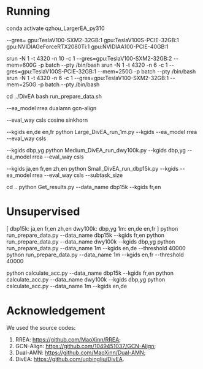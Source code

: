 # Running
conda activate qzhou_LargerEA_py310

--gres=
gpu:TeslaV100-SXM2-32GB:1 
gpu:TeslaV100S-PCIE-32GB:1
gpu:NVIDIAGeForceRTX2080Ti:1 
gpu:NVIDIAA100-PCIE-40GB:1 

srun -N 1 -t 4320 -n 10 -c 1 --gres=gpu:TeslaV100-SXM2-32GB:2 --mem=600G -p batch --pty /bin/bash
srun -N 1 -t 4320 -n 6 -c 1 --gres=gpu:TeslaV100S-PCIE-32GB:1 --mem=250G -p batch --pty /bin/bash
srun -N 1 -t 4320 -n 6 -c 1 --gres=gpu:TeslaV100-SXM2-32GB:1 --mem=250G -p batch --pty /bin/bash

cd ../DivEA
bash run_prepare_data.sh

--ea_model 
rrea dualamn gcn-align 

--eval_way 
csls cosine sinkhorn

--kgids 
en,de en,fr
python Large_DivEA_run_1m.py --kgids  --ea_model rrea --eval_way csls

--kgids 
dbp,yg
python Medium_DivEA_run_dwy100k.py --kgids dbp,yg --ea_model rrea --eval_way csls

--kgids 
ja,en fr,en zh,en
python Small_DivEA_run_dbp15k.py --kgids  --ea_model rrea --eval_way csls --subtask_size 

cd ..
python Get_results.py --data_name dbp15k --kgids fr,en

# Unsupervised
[
    dbp15k:
    ja,en fr,en zh,en
    dwy100k:
    dbp,yg
    1m: 
    en,de en,fr
]
python run_prepare_data.py --data_name dbp15k --kgids fr,en
python run_prepare_data.py --data_name dwy100k --kgids dbp,yg
python run_prepare_data.py --data_name 1m --kgids en,de --threshold 40000
python run_prepare_data.py --data_name 1m --kgids en,fr --threshold 40000

python calculate_acc.py --data_name dbp15k --kgids fr,en
python calculate_acc.py --data_name dwy100k --kgids dbp,yg
python calculate_acc.py --data_name 1m --kgids en,de

# Acknowledgement
We used the source codes:
1) RREA: https://github.com/MaoXinn/RREA;
2) GCN-Align: https://github.com/1049451037/GCN-Align;
3) Dual-AMN: https://github.com/MaoXinn/Dual-AMN;
4) DivEA: https://github.com/uqbingliu/DivEA.
